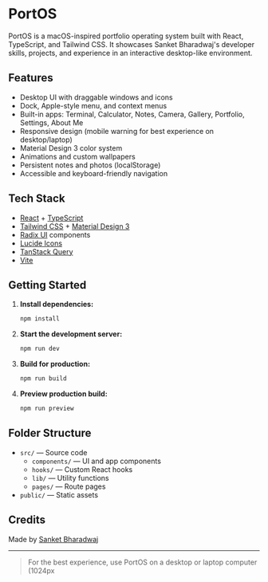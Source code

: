 # PortOS

PortOS is a macOS-inspired portfolio operating system built with React, TypeScript, and Tailwind CSS. It showcases Sanket Bharadwaj's developer skills, projects, and experience in an interactive desktop-like environment.

## Features

- Desktop UI with draggable windows and icons
- Dock, Apple-style menu, and context menus
- Built-in apps: Terminal, Calculator, Notes, Camera, Gallery, Portfolio, Settings, About Me
- Responsive design (mobile warning for best experience on desktop/laptop)
- Material Design 3 color system
- Animations and custom wallpapers
- Persistent notes and photos (localStorage)
- Accessible and keyboard-friendly navigation

## Tech Stack

- [React](https://react.dev/) + [TypeScript](https://www.typescriptlang.org/)
- [Tailwind CSS](https://tailwindcss.com/) + [Material Design 3](https://m3.material.io/)
- [Radix UI](https://www.radix-ui.com/) components
- [Lucide Icons](https://lucide.dev/)
- [TanStack Query](https://tanstack.com/query/latest)
- [Vite](https://vitejs.dev/)

## Getting Started

1. **Install dependencies:**
   ```sh
   npm install
   ```

2. **Start the development server:**
   ```sh
   npm run dev
   ```

3. **Build for production:**
   ```sh
   npm run build
   ```

4. **Preview production build:**
   ```sh
   npm run preview
   ```

## Folder Structure

- `src/` — Source code
  - `components/` — UI and app components
  - `hooks/` — Custom React hooks
  - `lib/` — Utility functions
  - `pages/` — Route pages
- `public/` — Static assets

## Credits

Made by [Sanket Bharadwaj](https://github.com/Sanket-Bharadwaj)

---

> For the best experience, use PortOS on a desktop or laptop computer (1024px
